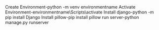 Create Environment-python -m venv environmentname
Activate Environment-environmentname\Scripts\activate
Install django-python -m pip install Django
Install pillow-pip install pillow
run server-python manage.py runserver
